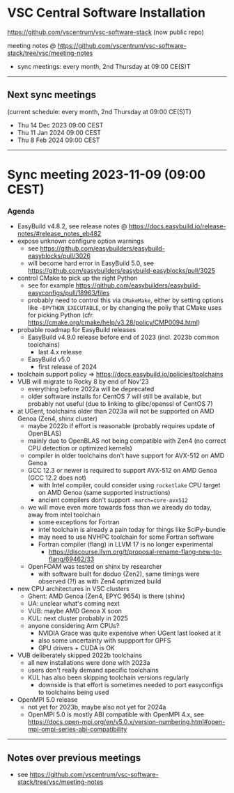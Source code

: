 # VSC Central Software Installation

https://github.com/vscentrum/vsc-software-stack (now public repo)

meeting notes @ https://github.com/vscentrum/vsc-software-stack/tree/vsc/meeting-notes

* sync meetings: every month, 2nd Thursday at 09:00 CE(S)T


-------

## Next sync meetings

(current schedule: every month, 2nd Thursday at 09:00 CE(S)T)

* Thu 14 Dec 2023 09:00 CEST
* Thu 11 Jan 2024 09:00 CEST
* Thu 8 Feb 2024 09:00 CEST

-------

# Sync meeting 2023-11-09 (09:00 CEST)

### Agenda

- EasyBuild v4.8.2, see release notes @ https://docs.easybuild.io/release-notes/#release_notes_eb482
- expose unknown configure option warnings
    - see https://github.com/easybuilders/easybuild-easyblocks/pull/3026
    - will become hard error in EasyBuild 5.0, see https://github.com/easybuilders/easybuild-easyblocks/pull/3025
- control CMake to pick up the right Python
    - see for example https://github.com/easybuilders/easybuild-easyconfigs/pull/18963/files
    - probably need to control this via `CMakeMake`, either by setting options like `-DPYTHON_EXECUTABLE`, or by changing the poliy that CMake uses for picking Python (cfr. https://cmake.org/cmake/help/v3.28/policy/CMP0094.html)
- probable roadmap for EasyBuild releases
    - EasyBuild v4.9.0 release before end of 2023 (incl. 2023b common toolchains)
        - last 4.x release
    - EasyBuild v5.0
        - first release of 2024
- toolchain support policy => https://docs.easybuild.io/policies/toolchains
- VUB will migrate to Rocky 8 by end of Nov'23
    - everything before 2022a will be deprecated
    - older software installs for CentOS 7 will still be available, but probably not useful (due to linking to glibc/openssl of CentOS 7)
- at UGent, toolchains older than 2023a will not be supported on AMD Genoa (Zen4, shinx cluster)
    - maybe 2022b if effort is reasonable (probably requires update of OpenBLAS)
    - mainly due to OpenBLAS not being compatible with Zen4 (no correct CPU detection or optimized kernels)
    - compiler in older toolchains don't have support for AVX-512 on AMD Genoa
    - GCC 12.3 or newer is required to support AVX-512 on AMD Genoa (GCC 12.2 does not)
        - with Intel compiler, could consider using `rocketlake` CPU target on AMD Genoa (same supported instructions)
        - ancient compilers don't support `-march=core-avx512`
    - we will move even more towards foss than we already do today, away from intel toolchain
        - some exceptions for Fortran
        - intel toolchain is already a pain today for things like SciPy-bundle
        - may need to use NVHPC toolchain for some Fortran software
        - Fortran compiler (flang) in LLVM 17 is no longer experimental
          - https://discourse.llvm.org/t/proposal-rename-flang-new-to-flang/69462/33
    - OpenFOAM was tested on shinx by researcher
        - with software built for doduo (Zen2), same timings were observed (?!) as with Zen4 optimized build
- new CPU architectures in VSC clusters
    - Ghent: AMD Genoa (Zen4, EPYC 9654) is there (shinx)
    - UA: unclear what's coming next
    - VUB: maybe AMD Genoa X soon
    - KUL: next cluster probably in 2025
    - anyone considering Arm CPUs?
        - NVIDIA Grace was quite expensive when UGent last looked at it
        - also some uncertainty with suppport for GPFS
        - GPU drivers + CUDA is OK
- VUB deliberately skipped 2022b toolchains
    - all new installations were done with 2023a
    - users don't really demand specific toolchains
    - KUL has also been skipping toolchain versions regularly
        - downside is that effort is sometimes needed to port easyconfigs to toolchains being used
- OpenMPI 5.0 release
    - not yet for 2023b, maybe also not yet for 2024a
    - OpenMPI 5.0 is mostly ABI compatible with OpenMPI 4.x, see https://docs.open-mpi.org/en/v5.0.x/version-numbering.html#open-mpi-ompi-series-abi-compatibility


-------

## Notes over previous meetings

- see https://github.com/vscentrum/vsc-software-stack/tree/vsc/meeting-notes
